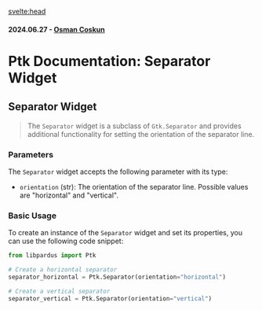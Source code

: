 <svelte:head>

<title>Ptk Documentation: Separator Widget</title>
<meta name="description" content="Explore the Separator widget in Ptk, a subclass of Gtk.Separator with functionality for setting the orientation of the separator line. Learn its parameters and basic usage with code snippets.">
<meta property="og:title" content="Ptk Documentation: Separator Widget">
<meta property="og:description" content="Explore the Separator widget in Ptk, a subclass of Gtk.Separator with functionality for setting the orientation of the separator line. Learn its parameters and basic usage with code snippets.">
<meta property="og:type" content="article">
<meta property="og:url" content="https://pardus.github.io/wiki/libpardus/separator">
<meta property="og:image" content="https://raw.githubusercontent.com/pardus/pardus.github.io/main/src/lib/assets/logo.svg">
<meta property="og:image:alt" content="Pardus Logo">
<meta name="twitter:card" content="summary_large_image">
<meta name="twitter:title" content="Ptk Documentation: Separator Widget">
<meta name="twitter:description" content="Explore the Separator widget in Ptk, a subclass of Gtk.Separator with functionality for setting the orientation of the separator line. Learn its parameters and basic usage with code snippets.">
<meta name="twitter:image" content="https://raw.githubusercontent.com/pardus/pardus.github.io/main/src/lib/assets/logo.svg">
</svelte:head>

#### 2024.06.27 - [Osman Coskun](https://github.com/osmancoskun)

# Ptk Documentation: Separator Widget

## Separator Widget

> The `Separator` widget is a subclass of `Gtk.Separator` and provides additional functionality for setting the orientation of the separator line.

### Parameters

The `Separator` widget accepts the following parameter with its type:

- `orientation` (str): The orientation of the separator line. Possible values are "horizontal" and "vertical".

### Basic Usage

To create an instance of the `Separator` widget and set its properties, you can use the following code snippet:

```python
from libpardus import Ptk

# Create a horizontal separator
separator_horizontal = Ptk.Separator(orientation="horizontal")

# Create a vertical separator
separator_vertical = Ptk.Separator(orientation="vertical")
```

